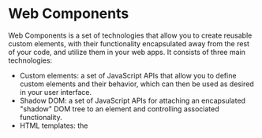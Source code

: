 # Web Components

Web Components is a set of technologies that allow you to create reusable custom elements, with their functionality encapsulated away from the rest of your code, and utilize them in your web apps. It consists of three main technologies:

- Custom elements: a set of JavaScript APIs that allow you to define custom elements and their behavior, which can then be used as desired in your user interface.
- Shadow DOM: a set of JavaScript APIs for attaching an encapsulated "shadow" DOM tree to an element and controlling associated functionality.
- HTML templates: the <template> and <slot> elements enable you to write markup templates that are not displayed in the rendered page.

To implement a web component, you generally follow these steps:

1. Create a class that specifies your web component functionality, using the class syntax.
2. Register your new custom element using the CustomElementRegistry.define() method, passing it the element name to be defined, the class or function in which its functionality is specified, and optionally, what element it inherits from.
3. If required, attach a shadow DOM to the custom element using Element.attachShadow() method.
4. If required, define an HTML template using <template> and <slot>.
5. Use your custom element wherever you like on your page, just like you would any regular HTML element.

Custom elements can be either autonomous or customized built-in elements, which inherit from basic HTML elements.

## Examples

👨‍💻 This is a code example that showcases the use of Web Components. It includes two custom elements:

1️⃣ button-enhanced is an autonomous custom element that creates a button with enhanced styling and a custom click event.

2️⃣ paragraph-word-counter is a customized built-in element that extends the p element and displays the word count of its text content.

The code also includes lifecycle methods for the button-enhanced custom element that are invoked when the element is connected, disconnected, adopted, or when its attributes change.
